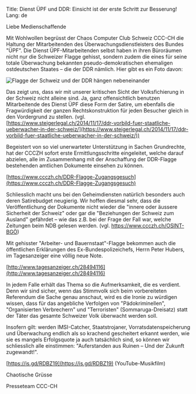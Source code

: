Title: Dienst ÜPF und DDR: Einsicht ist der erste Schritt zur Besserung!
Lang: de

Liebe Medienschaffende 

Mit Wohlwollen begrüsst der Chaos Computer Club Schweiz CCC-CH die Haltung der Mitarbeitenden des Überwachungsdienstleisters des Bundes "ÜPF". Die Dienst ÜPF-Mitarbeitenden selbst haben in ihren Büroräumen nicht nur die Schweizer Flagge gehisst, sondern zudem die eines für seine totale Überwachung bekannten pseudo-demokratischen ehemaligen ostdeutschen Staates – die der DDR nämlich. Hier gibt es ein Foto davon: 

![Flagge der Schweiz und der DDR hängen nebeneinander](images/schweiz_und_ddr.jpg)

Das zeigt uns, dass wir mit unserer kritischen Sicht der Volksfichierung in der Schweiz nicht alleine sind. Ja, ganz offensichtlich benutzen Mitarbeitende des Dienst ÜPF diese Form der Satire, um ebenfalls die Fragwürdigkeit der ganzen Rechtskonstruktion für jeden Besucher gleich in den Vordergrund zu stellen. (vgl. [https://www.steigerlegal.ch/2014/11/17/ddr-vorbild-fuer-staatliche-ueberwacher-in-der-schweiz/](https://www.steigerlegal.ch/2014/11/17/ddr-vorbild-fuer-staatliche-ueberwacher-in-der-schweiz/)) 

Begeistert von so viel unerwarteter Unterstützung in Sachen Grundrechte, hat der CCCZH sofort erste Ermittlungsschritte eingeleitet, welche darauf abzielen, alle im Zusammenhang mit der Anschaffung der DDR-Flagge bestehenden amtlichen Dokumente einsehen zu können. 

[https://www.ccczh.ch/DDR-Flagge-Zugangsgesuch](https://www.ccczh.ch/DDR-Flagge-Zugangsgesuch)

Schliesslich macht uns bei den Geheimdiensten natürlich besonders auch deren Satirebudget neugierig. Wir hoffen diesmal sehr, dass die Veröffentlichung der Dokumente nicht wieder die "innere oder äussere Sicherheit der Schweiz" oder gar die "Beziehungen der Schweiz zum Ausland" gefährdet – wie das z.B. bei der Frage der Fall war, welche Zeitungen beim NDB gelesen werden. (vgl. https://www.ccczh.ch/OSINT-BGÖ) 

Mit gehisster "Arbeiter- und Bauernstaat"-Flagge bekommen auch die öffentlichen Erklärungen des Ex-Bundespolizeichefs, Herrn Peter Hubers, im Tagesanzeiger eine völlig neue Note. 

[http://www.tagesanzeiger.ch/28494116](http://www.tagesanzeiger.ch/28494116)

In jedem Falle erhält das Thema so die Aufmerksamkeit, die es verdient. Denn wir sind sicher, wenn das Stimmvolk sich beim vorbereiteten Referendum die Sache genau anschaut, wird es die Ironie zu würdigen wissen, dass für das angebliche Verfolgen von "Pädokriminellen", "Organisierten Verbrechern" und "Terroristen" (Sommaruga-Dreisatz) statt der Täter das gesamte Schweizer Volk überwacht werden soll. 

Insofern gilt: werden IMSI-Catcher, Staatstrojaner, Vorratsdatenspeicherung und Überwachung endlich als so krachend gescheitert erkannt werden, wie sie es mangels Erfolgsquote ja auch tatsächlich sind, so können wir schliesslich alle einstimmen: "Auferstanden aus Ruinen – Und der Zukunft zugewandt!". 

[https://is.gd/RDBZ19](https://is.gd/RDBZ19) (YouTube-Musikfilm) 

Chaotische Grüsse 

Presseteam CCC-CH 
